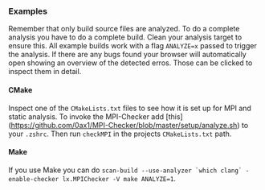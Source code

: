 ### Examples

Remember that only build source files are analyzed.  To do a complete analysis
you have to do a complete build. Clean your analysis target to ensure this. All
example builds work with a flag `ANALYZE=x` passed to trigger the analysis.
If there are any bugs found your browser will automatically open showing an
overview of the detected erros. Those can be clicked to inspect them in detail.

#### CMake
Inspect one of the `CMakeLists.txt` files to see how it is set up for MPI and
static analysis.  To invoke the MPI-Checker add [this]
(https://github.com/0ax1/MPI-Checker/blob/master/setup/analyze.sh) to your
`.zshrc`. Then run `checkMPI` in the projects `CMakeLists.txt` path.

#### Make
If you use Make you can do ```scan-build --use-analyzer `which clang`
-enable-checker lx.MPIChecker -V make ANALYZE=1```.
